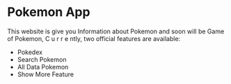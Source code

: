 # Pokemon App

This website is give you Information about Pokemon and soon will be Game of Pokemon,
C u r r e ntly, two official features are available:

- Pokedex
- Search Pokemon
- All Data Pokemon
- Show More Feature
